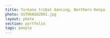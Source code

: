 ```yaml
--- 
title: Turkana tribal dancing, Northern Kenya
photo: GSTUKN162861.jpg 
layout: photo 
section: portfolio
tags: people 
---  
```

